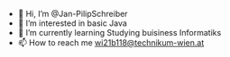 - 👋 Hi, I’m @Jan-PilipSchreiber
- 👀 I’m interested in basic Java
- 🌱 I’m currently learning Studying buisiness Informatiks
- 📫 How to reach me wi21b118@technikum-wien.at

<!---
Jan-PilipSchreiber/Jan-PilipSchreiber is a ✨ special ✨ repository because its `README.md` (this file) appears on your GitHub profile.
You can click the Preview link to take a look at your changes.
--->
